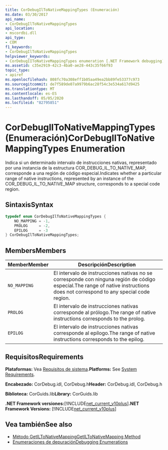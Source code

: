 ```yaml
---
title: CorDebugIlToNativeMappingTypes (Enumeración)
ms.date: 03/30/2017
api_name:
- CorDebugIlToNativeMappingTypes
api_location:
- mscordbi.dll
api_type:
- COM
f1_keywords:
- CorDebugIlToNativeMappingTypes
helpviewer_keywords:
- CorDebugIIToNativeMappingTypes enumeration [.NET Framework debugging]
ms.assetid: c35e2919-42c3-4ba0-ae28-443c35f66f93
topic_type:
- apiref
ms.openlocfilehash: 808fc70a308eff1b05aa49ea2bb89fe53377c973
ms.sourcegitcommit: de7f589de07a9979b6ac28f54c3e534a617d9425
ms.translationtype: MT
ms.contentlocale: es-ES
ms.lasthandoff: 05/05/2020
ms.locfileid: "82795851"
---
```

# <a name="cordebugiltonativemappingtypes-enumeration"></a><span data-ttu-id="205ce-102">CorDebugIlToNativeMappingTypes (Enumeración)</span><span class="sxs-lookup"><span data-stu-id="205ce-102">CorDebugIlToNativeMappingTypes Enumeration</span></span>
<span data-ttu-id="205ce-103">Indica si un determinado intervalo de instrucciones nativas, representado por una instancia de la estructura COR_DEBUG_IL_TO_NATIVE_MAP, corresponde a una región de código especial.</span><span class="sxs-lookup"><span data-stu-id="205ce-103">Indicates whether a particular range of native instructions, represented by an instance of the COR_DEBUG_IL_TO_NATIVE_MAP structure, corresponds to a special code region.</span></span>  
  
## <a name="syntax"></a><span data-ttu-id="205ce-104">Sintaxis</span><span class="sxs-lookup"><span data-stu-id="205ce-104">Syntax</span></span>  
  
```cpp  
typedef enum CorDebugIlToNativeMappingTypes {  
    NO_MAPPING = -1,  
    PROLOG     = -2,  
    EPILOG     = -3  
} CorDebugIlToNativeMappingTypes;  
```  
  
## <a name="members"></a><span data-ttu-id="205ce-105">Members</span><span class="sxs-lookup"><span data-stu-id="205ce-105">Members</span></span>  
  
|<span data-ttu-id="205ce-106">Member</span><span class="sxs-lookup"><span data-stu-id="205ce-106">Member</span></span>|<span data-ttu-id="205ce-107">Descripción</span><span class="sxs-lookup"><span data-stu-id="205ce-107">Description</span></span>|  
|------------|-----------------|  
|`NO_MAPPING`|<span data-ttu-id="205ce-108">El intervalo de instrucciones nativas no se corresponde con ninguna región de código especial.</span><span class="sxs-lookup"><span data-stu-id="205ce-108">The range of native instructions does not correspond to any special code region.</span></span>|  
|`PROLOG`|<span data-ttu-id="205ce-109">El intervalo de instrucciones nativas corresponde al prólogo.</span><span class="sxs-lookup"><span data-stu-id="205ce-109">The range of native instructions corresponds to the prolog.</span></span>|  
|`EPILOG`|<span data-ttu-id="205ce-110">El intervalo de instrucciones nativas corresponde al epílogo.</span><span class="sxs-lookup"><span data-stu-id="205ce-110">The range of native instructions corresponds to the epilog.</span></span>|  
  
## <a name="requirements"></a><span data-ttu-id="205ce-111">Requisitos</span><span class="sxs-lookup"><span data-stu-id="205ce-111">Requirements</span></span>  
 <span data-ttu-id="205ce-112">**Plataformas:** Vea [Requisitos de sistema](../../get-started/system-requirements.md).</span><span class="sxs-lookup"><span data-stu-id="205ce-112">**Platforms:** See [System Requirements](../../get-started/system-requirements.md).</span></span>  
  
 <span data-ttu-id="205ce-113">**Encabezado:** CorDebug.idl, CorDebug.h</span><span class="sxs-lookup"><span data-stu-id="205ce-113">**Header:** CorDebug.idl, CorDebug.h</span></span>  
  
 <span data-ttu-id="205ce-114">**Biblioteca:** CorGuids.lib</span><span class="sxs-lookup"><span data-stu-id="205ce-114">**Library:** CorGuids.lib</span></span>  
  
 <span data-ttu-id="205ce-115">**.NET Framework versiones:**[!INCLUDE[net_current_v10plus](../../../../includes/net-current-v10plus-md.md)]</span><span class="sxs-lookup"><span data-stu-id="205ce-115">**.NET Framework Versions:** [!INCLUDE[net_current_v10plus](../../../../includes/net-current-v10plus-md.md)]</span></span>  
  
## <a name="see-also"></a><span data-ttu-id="205ce-116">Vea también</span><span class="sxs-lookup"><span data-stu-id="205ce-116">See also</span></span>

- [<span data-ttu-id="205ce-117">Método GetILToNativeMapping</span><span class="sxs-lookup"><span data-stu-id="205ce-117">GetILToNativeMapping Method</span></span>](icordebugcode-getiltonativemapping-method.md)
- [<span data-ttu-id="205ce-118">Enumeraciones de depuración</span><span class="sxs-lookup"><span data-stu-id="205ce-118">Debugging Enumerations</span></span>](debugging-enumerations.md)
